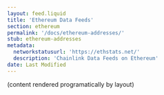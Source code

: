 ```yaml
---
layout: feed.liquid
title: 'Ethereum Data Feeds'
section: ethereum
permalink: '/docs/ethereum-addresses/'
stub: ethereum-addresses
metadata:
  networkstatusurl: 'https://ethstats.net/'
  description: 'Chainlink Data Feeds on Ethereum'
date: Last Modified
---
```


(content rendered programatically by layout)
